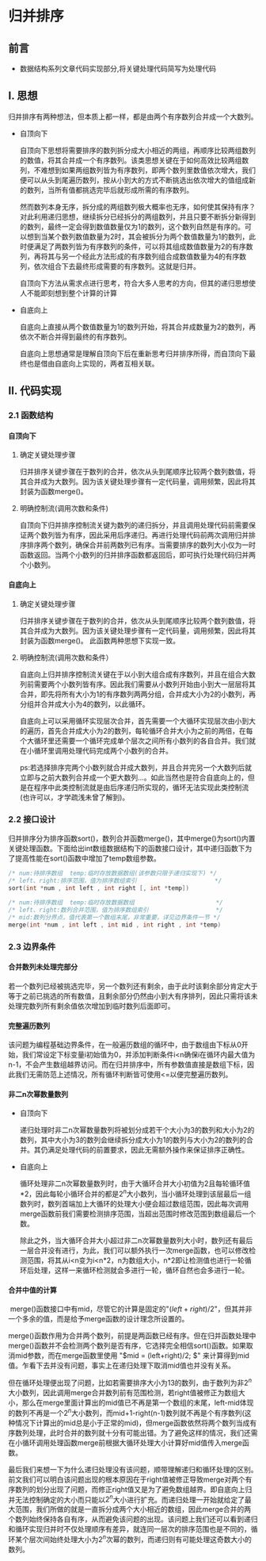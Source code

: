# 归并排序

## 前言

- 数据结构系列文章代码实现部分,将关键处理代码简写为处理代码

## Ⅰ. 思想

​	归并排序有两种想法，但本质上都一样，都是由两个有序数列合并成一个大数列。

- 自顶向下

  ​	自顶向下思想将需要排序的数列拆分成大小相近的两组，再顺序比较两组数列的数值，将其合并成一个有序数列。该类思想关键在于如何高效比较两组数列，不难想到如果两组数列皆为有序数列，即两个数列里数值依次增大，我们便可以从头到尾遍历数列，按从小到大的方式不断挑选出依次增大的值组成新的数列，当所有值都挑选完毕后就形成所需的有序数列。

  ​	然而数列本身无序，拆分成的两组数列极大概率也无序，如何使其保持有序？对此利用递归思想，继续拆分已经拆分的两组数列，并且只要不断拆分新得到的数列，最终一定会得到数值数量仅为1的数列，这个数列自然是有序的。可以想到当某个数列数值数量为2时，其会被拆分为两个数值数量为1的数列，此时便满足了两数列皆为有序数列的条件，可以将其组成数值数量为2的有序数列，再将其与另一个经此方法形成的有序数列组合成数值数量为4的有序数列，依次组合下去最终形成需要的有序数列。这就是归并。

  ​	自顶向下方法从需求点进行思考，符合大多人思考的方向，但其的递归思想使人不能即刻想到整个计算的计算

- 自底向上

  ​	自底向上直接从两个数值数量为1的数列开始，将其合并成数量为2的数列，再依次不断合并得到最终的有序数列。

  ​	自底向上思想通常是理解自顶向下后在重新思考归并排序所得，而自顶向下最终也是借由自底向上实现的，两者互相关联。

## Ⅱ. 代码实现

### 2.1 函数结构

#### 自顶向下

1. 确定关键处理步骤

   归并排序关键步骤在于数列的合并，依次从头到尾顺序比较两个数列数值，将其合并成为大数列。因为该关键处理步骤有一定代码量，调用频繁，因此将其封装为函数merge()。 

2. 明确控制流(调用次数和条件)

   自顶向下归并排序控制流关键为数列的递归拆分，并且调用处理代码前需要保证两个数列皆为有序，因此采用后序递归。再进行处理代码前两次调用归并排序排序两个数列，确保合并前两数列已有序。当需要排序的数列大小仅为一时函数返回。当两个小数列的归并排序函数都返回后，即可执行处理代码归并两个小数列。

#### 自底向上

1. 确定关键处理步骤

   归并排序关键步骤在于数列的合并，依次从头到尾顺序比较两个数列数值，将其合并成为大数列。因为该关键处理步骤有一定代码量，调用频繁，因此将其封装为函数merge()。 此函数两种思想下实现一致。

2. 明确控制流(调用次数和条件）

   自底向上归并排序控制流关键在于以小到大组合成有序数列，并且在组合大数列前需要两个小数列皆有序。因此我们需要从小数列开始由小到大一层层将其合并，即先将所有大小为1的有序数列两两分组，合并成大小为2的小数列，再分组并合并成大小为4的数列，以此循环。

   自底向上可以采用循环实现层次合并，首先需要一个大循环实现层次由小到大的遍历，首先合并成大小为2的数列，每轮循环合并大小为之前的两倍，在每个大循环里还需要一个循环完成单个层次之间所有小数列的各自合并。我们就在小循环里调用处理代码完成两个小数列的合并。

   ps:若选择排序完两个小数列就合并成大数列，并且合并完另一个大数列后就立即与之前大数列合并成一个更大数列...。如此当然也是符合自底向上的，但是在程序中此类控制流就是由后序递归所实现的，循环无法实现此类控制流(也许可以，才学疏浅未曾了解到)。

### 2.2 接口设计

​	归并排序分为排序函数sort()，数列合并函数merge()，其中merge()为sort()内置关键处理函数。下面给出int数组数据结构下的函数接口设计，其中递归函数下为了提高性能在sort()函数中增加了temp数组参数。

```c
/* num:待排序数组  temp:临时存放数据数组(该参数只限于递归实现下) */
/* left、right:排序范围，值为排序数组索引                      */
sort(int *num , int left , int right [, int *temp])
 
/* num:待排序数组  temp:临时存放数据数组      				  */
/* left、right:数列合并范围，值为排序数组索引  				    */
/* mid:数列分界点，值代表第一个数组末尾，非常重要，详见边界条件一节 */
merge(int *num , int left , int mid , int right , int *temp)
```

### 2.3 边界条件

#### 合并数列未处理完部分

​	若一个数列已经被挑选完毕，另一个数列还有剩余，由于此时该剩余部分肯定大于等于之前已挑选的所有数值，且剩余部分仍然由小到大有序排列，因此只需将该未处理完数列所有剩余值依次增加到临时数列后面即可。

#### 完整遍历数列

​	该问题为编程基础边界条件，在一般遍历数组的循环中，由于数组由下标从0开始，我们常设定下标变量i初始值为0，并添加判断条件i<n确保i在循环内最大值为n-1，不会产生数组越界访问。而在归并排序中，所有参数值直接是数组下标，因此我们无需防范上述情况，所有循环判断皆可使用<=以便完整遍历数列。

#### 非二n次幂数量数列

- 自顶向下

  递归处理时非二n次幂数量数列将被划分成若干个大小为3的数列和大小为2的数列，其中大小为3的数列会继续拆分成大小为1的数列与大小为2的数列的合并。其仍满足处理代码的前置要求，因此无需额外操作来保证排序正确性。

- 自底向上

  循环处理非二n次幂数量数列时，由于大循环合并大小初值为2且每轮循环值*2，因此每轮小循环合并的都是$2^n$大小数列，当小循环处理到该层最后一组数列时，数列首端加上大循环的处理大小便会超过数组范围，因此每次调用merge函数前我们需要检测排序范围，当超出范围时修改范围到数组最后一个数。

  除此之外，当大循环合并大小超过非二n次幂数量数列大小时，数列还有最后一层合并没有进行，为此，我们可以额外执行一次merge函数，也可以修改检测范围，将其从i<n变为i<n*2，n为数组大小，n\*2即让检测值也进行一轮循环后处理，这样一来循环检测就会多进行一轮，循环自然也会多进行一轮。

#### 合并中值的计算

​	merge()函数接口中有mid，尽管它的计算是固定的"$(left+right)/2$"，但其并非一个多余的值，而是给予merge函数的设计理念所设置的。

​	merge()函数作用为合并两个数列，前提是两函数已经有序。但在归并函数处理中merge()函数并不会检测两个数列是否有序，它选择完全相信sort()函数。如果取消mid参数，而在merge函数里使用 "$mid = (left+right)/2; $" 来计算得到mid值。乍看下去并没有问题，事实上在递归处理下取消mid值也并没有关系。

​	但在循环处理便出现了问题，比如若需要排序大小为13的数列，由于数列为非$2^n$大小数列，因此调用merge合并数列前有范围检测，若right值被修正为数组大小，那么在merge里面计算出的mid值已不再是第一个数组的末尾，left-mid体现的数列不再是一个$2^n$大小数列，而mid+1-right(n-1)数列就不再是个有序数列(这种情况下计算出的mid总是小于正常的mid)，但merge函数依然将两个数列当成有序数列处理，此时合并的数列就十分有可能出错。为了避免这样的情况，我们还需在小循环调用处理函数merge前根据大循环处理大小计算好mid值传入merge函数。

​	最后我们来想一下为什么递归处理没有该问题，顺带理解递归和循环处理的区别。前文我们可以明白该问题出现的根本原因在于right值被修正导致merge对两个有序数列的划分出现了问题，而修正right值又是为了避免数组越界。即自底向上归并无法控制确定的大小而只能以$2^n$大小进行扩充。而递归处理一开始就给定了最大范围，我们所做的就是一直拆分成两个大小相近的数组，因此merge合并的两个数列始终保持各自有序，从而避免该问题的出现。该问题上我们还可以看到递归和循环实现归并时不仅处理顺序有差异，就连同一层次的排序范围也是不同的，循环某个层次间始终处理大小为$2^n$次幂的数列，而递归则有可能处理这奇数大小的数列。